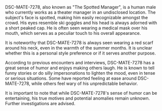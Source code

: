 DSC-MATE-7278, also known as "The Spotted Manager", is a human male who currently works as a theater manager in an undisclosed location. The subject's face is spotted, making him easily recognizable amongst the crowd. His eyes resemble ski goggles and his head is always adorned with a short peaked cap. He is often seen wearing a medical mask over his mouth, which serves as a peculiar touch to his overall appearance. 

It is noteworthy that DSC-MATE-7278 is always seen wearing a red scarf around his neck, even in the warmth of the summer months. It is unclear whether this is a personal style preference or if it serves another purpose. 

According to previous encounters and interviews, DSC-MATE-7278 has a great sense of humor and enjoys making others laugh. He is known to tell funny stories or do silly impersonations to lighten the mood, even in tense or serious situations. Some have reported feeling at ease around DSC-MATE-7278, while others feel wary of his unpredictable behavior. 

It is important to note that while DSC-MATE-7278's sense of humor can be entertaining, his true motives and potential anomalies remain unknown. Further investigations are advised.